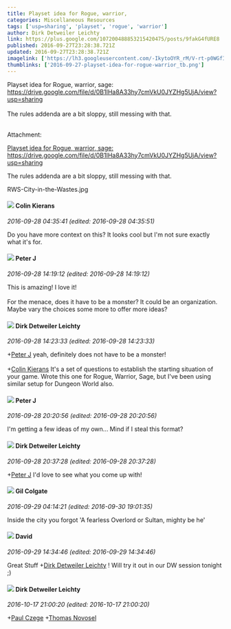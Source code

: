 ```yaml
---
title: Playset idea for Rogue, warrior,
categories: Miscellaneous Resources
tags: ['usp=sharing', 'playset', 'rogue', 'warrior']
author: Dirk Detweiler Leichty
link: https://plus.google.com/107200488853215420475/posts/9fakG4fURE8
published: 2016-09-27T23:28:38.721Z
updated: 2016-09-27T23:28:38.721Z
imagelink: ['https://lh3.googleusercontent.com/-IkytoOYR_rM/V-rt-p0WGfI/AAAAAAAAB20/SfgcmssCbkcqzcclW-76ZYdw7kcdxA6EACJoC/w573-h1275/RWS-City-in-the-Wastes.jpg']
thumblinks: ['2016-09-27-playset-idea-for-rogue-warrior_tb.png']
---
```


Playset idea for Rogue, warrior, sage:<br /><a href="https://drive.google.com/file/d/0B1IHa8A33hy7cmVkU0JYZHg5UjA/view?usp=sharing" class="ot-anchor">https://drive.google.com/file/d/0B1IHa8A33hy7cmVkU0JYZHg5UjA/view?usp=sharing</a><br /><br />The rules addenda are a bit sloppy, still messing with that.<br /><br />


Attachment:

<a href='https://plus.google.com/photos/107200488853215420475/albums/6335137483858637697/6335137486483102194?sqi=100084733231320276299&sqsi=ce1a3f63-0134-470d-90ae-6eb5a12174e9'>Playset idea for Rogue, warrior, sage:
https://drive.google.com/file/d/0B1IHa8A33hy7cmVkU0JYZHg5UjA/view?usp=sharing

The rules addenda are a bit sloppy, still messing with that.</a>


RWS-City-in-the-Wastes.jpg
<div id='comment z12cu1nxokmrdbttn23jsr4w4p34dhy5e04'>
  <h4><img src='{{site.baseurl}}//images/avatars/102166660006024670653_photo.jpg'> Colin Kierans</h4>
      <p><cite>2016-09-28 04:35:41 (edited: 2016-09-28 04:35:51)</cite></p>
        <p>Do you have more context on this? It looks cool but I&#39;m not sure exactly what it&#39;s for.</p>
</div>
        

<div id='comment z12cu1nxokmrdbttn23jsr4w4p34dhy5e04'>
  <h4><img src='{{site.baseurl}}//images/avatars/113692337653837882568_photo.jpg'> Peter J</h4>
      <p><cite>2016-09-28 14:19:12 (edited: 2016-09-28 14:19:12)</cite></p>
        <p>This is amazing! I love it!<br /><br />For the menace, does it have to be a monster? It could be an organization. Maybe vary the choices some more to offer more ideas?</p>
</div>
        

<div id='comment z12cu1nxokmrdbttn23jsr4w4p34dhy5e04'>
  <h4><img src='{{site.baseurl}}//images/avatars/107200488853215420475_photo.jpg'> Dirk Detweiler Leichty</h4>
      <p><cite>2016-09-28 14:23:33 (edited: 2016-09-28 14:23:33)</cite></p>
        <p><span class="proflinkWrapper"><span class="proflinkPrefix">+</span><a class="proflink" href="https://plus.google.com/113692337653837882568" oid="113692337653837882568">Peter J</a></span> yeah, definitely does not have to be a monster!<br /><br /><span class="proflinkWrapper"><span class="proflinkPrefix">+</span><a class="proflink" href="https://plus.google.com/102166660006024670653" oid="102166660006024670653">Colin Kierans</a></span> It&#39;s a set of questions to establish the starting situation of your game. Wrote this one for Rogue, Warrior, Sage, but I&#39;ve been using similar setup for Dungeon World also.</p>
</div>
        

<div id='comment z12cu1nxokmrdbttn23jsr4w4p34dhy5e04'>
  <h4><img src='{{site.baseurl}}//images/avatars/113692337653837882568_photo.jpg'> Peter J</h4>
      <p><cite>2016-09-28 20:20:56 (edited: 2016-09-28 20:20:56)</cite></p>
        <p>I&#39;m getting a few ideas of my own... Mind if I steal this format?</p>
</div>
        

<div id='comment z12cu1nxokmrdbttn23jsr4w4p34dhy5e04'>
  <h4><img src='{{site.baseurl}}//images/avatars/107200488853215420475_photo.jpg'> Dirk Detweiler Leichty</h4>
      <p><cite>2016-09-28 20:37:28 (edited: 2016-09-28 20:37:28)</cite></p>
        <p><span class="proflinkWrapper"><span class="proflinkPrefix">+</span><a class="proflink" href="https://plus.google.com/113692337653837882568" oid="113692337653837882568">Peter J</a></span> I&#39;d love to see what you come up with!</p>
</div>
        

<div id='comment z12cu1nxokmrdbttn23jsr4w4p34dhy5e04'>
  <h4><img src='{{site.baseurl}}//images/avatars/104172930362736309216_photo.jpg'> Gil Colgate</h4>
      <p><cite>2016-09-29 04:14:21 (edited: 2016-09-30 19:01:35)</cite></p>
        <p>Inside the city you forgot &#39;A fearless Overlord or Sultan, mighty be he&#39;</p>
</div>
        

<div id='comment z12cu1nxokmrdbttn23jsr4w4p34dhy5e04'>
  <h4><img src='{{site.baseurl}}//images/avatars/112120893402610930232_photo.jpg'> David</h4>
      <p><cite>2016-09-29 14:34:46 (edited: 2016-09-29 14:34:46)</cite></p>
        <p>Great Stuff <span class="proflinkWrapper"><span class="proflinkPrefix">+</span><a class="proflink" href="https://plus.google.com/107200488853215420475" oid="107200488853215420475">Dirk Detweiler Leichty</a></span> ! Will try it out in our DW session tonight ;)</p>
</div>
        

<div id='comment z12cu1nxokmrdbttn23jsr4w4p34dhy5e04'>
  <h4><img src='{{site.baseurl}}//images/avatars/107200488853215420475_photo.jpg'> Dirk Detweiler Leichty</h4>
      <p><cite>2016-10-17 21:00:20 (edited: 2016-10-17 21:00:20)</cite></p>
        <p><span class="proflinkWrapper"><span class="proflinkPrefix">+</span><a class="proflink" href="https://plus.google.com/109376042389573096308" oid="109376042389573096308">Paul Czege</a></span> <span class="proflinkWrapper"><span class="proflinkPrefix">+</span><a class="proflink" href="https://plus.google.com/103440498763269448158" oid="103440498763269448158">Thomas Novosel</a></span><br /></p>
</div>
        